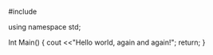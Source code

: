 #include <iostream>

using namespace std;

Int Main()
{
	cout <<"Hello world, again and again!";
	return;
}
